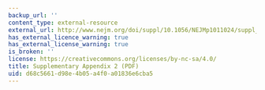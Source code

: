 ```yaml
---
backup_url: ''
content_type: external-resource
external_url: http://www.nejm.org/doi/suppl/10.1056/NEJMp1011024/suppl_file/nejmp1011024_appendix2.pdf
has_external_licence_warning: true
has_external_license_warning: true
is_broken: ''
license: https://creativecommons.org/licenses/by-nc-sa/4.0/
title: Supplementary Appendix 2 (PDF)
uid: d68c5661-d98e-4b05-a4f0-a01836e6cba5
---
```

